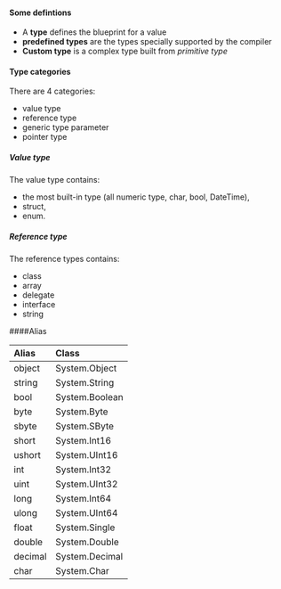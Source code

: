 #### Some defintions
- A __type__ defines the blueprint for a value
- __predefined types__ are the types specially supported by the compiler
- __Custom type__ is a complex type built from _primitive type_

#### Type categories

There are 4 categories:
- value type
- reference type
- generic type parameter
- pointer type

##### Value type

The value type contains:
- the most built-in type (all numeric type, char, bool, DateTime),
- struct, 
- enum.

##### Reference type

The reference types contains:
- class
- array
- delegate
- interface
- string



####Alias


| Alias   | Class            |
|:------- |:---------------- |
|object   | System.Object    |
|string   | System.String    |
|bool     | System.Boolean   |
|byte     | System.Byte      |
|sbyte    | System.SByte     |
|short    | System.Int16     |
|ushort   | System.UInt16    |
|int      | System.Int32     |
|uint     | System.UInt32    |
|long     | System.Int64     |
|ulong    | System.UInt64    |
|float    | System.Single    |
|double   | System.Double    |
|decimal  | System.Decimal   |
|char     | System.Char      |
